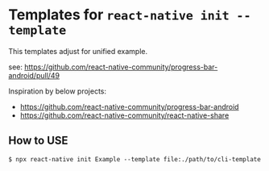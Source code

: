 Templates for `react-native init --template`
=====

This templates adjust for unified example.

see: https://github.com/react-native-community/progress-bar-android/pull/49

Inspiration by below projects:

- https://github.com/react-native-community/progress-bar-android
- https://github.com/react-native-community/react-native-share

## How to USE

```
$ npx react-native init Example --template file:./path/to/cli-template
```
